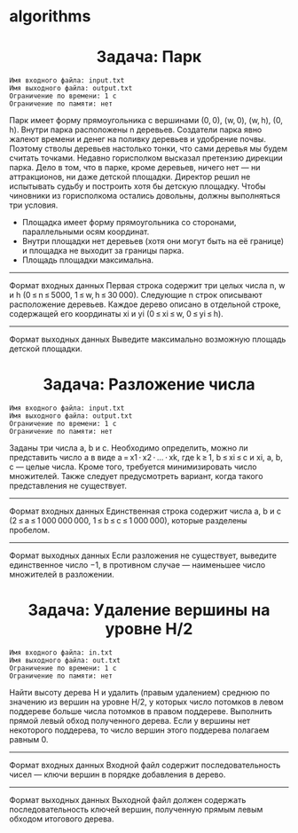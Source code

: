 # algorithms

<div align="center">
  <h1>Задача: Парк</h1>
</div>

    Имя входного файла: input.txt
    Имя выходного файла: output.txt
    Ограничение по времени: 1 с
    Ограничение по памяти: нет

Парк имеет форму прямоугольника с вершинами (0, 0), (w, 0), (w, h), (0, h). Внутри парка расположены n деревьев. Создатели парка явно жалеют времени и денег на поливку деревьев и удобрение почвы. Поэтому стволы деревьев настолько тонки, что сами деревья мы будем считать точками. Недавно горисполком высказал претензию дирекции парка. Дело в том, что в парке, кроме деревьев, ничего нет — ни аттракционов, ни даже детской площадки. Директор решил не испытывать судьбу и построить хотя бы детскую площадку. Чтобы чиновники из горисполкома остались довольны, должны выполняться три условия.

- Площадка имеет форму прямоугольника со сторонами, параллельными осям координат.
- Внутри площадки нет деревьев (хотя они могут быть на её границе) и площадка не выходит за границы парка.
- Площадь площадки максимальна.

---
Формат входных данных
Первая строка содержит три целых числа n, w и h (0 ≤ n ≤ 5000, 1 ≤ w, h ≤ 30 000).
Следующие n строк описывают расположение деревьев. Каждое дерево описано в отдельной строке, содержащей его координаты xi и yi (0 ≤ xi ≤ w, 0 ≤ yi ≤ h).

---
Формат выходных данных
Выведите максимально возможную площадь детской площадки.




<div align="center">
  <h1>Задача: Разложение числа</h1>
</div>

    Имя входного файла: input.txt
    Имя выходного файла: output.txt
    Ограничение по времени: 1 с
    Ограничение по памяти: нет

Заданы три числа a, b и c. Необходимо определить, можно ли представить число a в виде a = x1 ⋅ x2 ⋅ … ⋅ xk, 
где k ≥ 1, b ≤ xi ≤ c и xi, a, b, c — целые числа. 
Кроме того, требуется минимизировать число множителей. Также следует предусмотреть вариант, когда такого представления не существует.

---
Формат входных данных
Единственная строка содержит числа a, b и c (2 ≤ a ≤ 1 000 000 000, 1 ≤ b ≤ c ≤ 1 000 000), которые разделены пробелом.

---
Формат выходных данных
Если разложения не существует, выведите единственное число −1, в противном случае — наименьшее число множителей в разложении.




<div align="center">
  <h1>Задача: Удаление вершины на уровне H/2</h1>
</div>

    Имя входного файла: in.txt    
    Имя выходного файла: out.txt   
    Ограничение по времени: 1 с
    Ограничение по памяти: нет
        
    
Найти высоту дерева H  и удалить (правым удалением) среднюю по значению из 
вершин на уровне H/2, у которых число потомков в левом поддереве 
больше числа потомков в правом поддереве. 
Выполнить прямой левый обход полученного дерева. Если у вершины нет некоторого поддерева, то число вершин этого поддерева
полагаем равным 0.

---
Формат входных данных
Входной файл содержит последовательность чисел — ключи вершин в порядке добавления в дерево.

---
Формат выходных данных
Выходной файл должен содержать последовательность ключей вершин, полученную прямым левым обходом итогового дерева.
